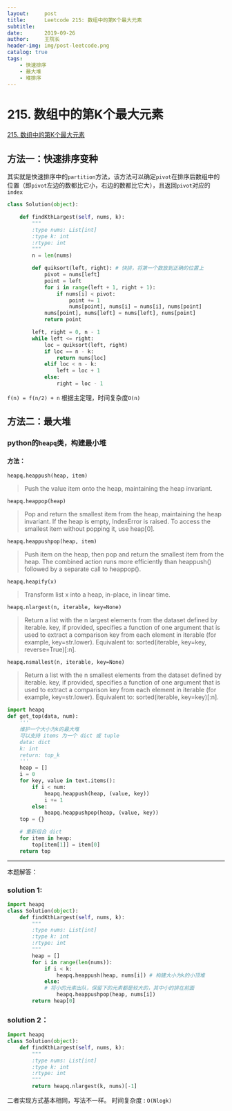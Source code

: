 ```yaml
---
layout:     post
title:      Leetcode 215: 数组中的第K个最大元素
subtitle:   
date:       2019-09-26
author:     王院长
header-img: img/post-leetcode.png
catalog: true
tags:
    - 快速排序
    - 最大堆
    - 堆排序
---
```


# 215. 数组中的第K个最大元素
[215. 数组中的第K个最大元素](https://leetcode-cn.com/problems/kth-largest-element-in-an-array/)
## 方法一：快速排序变种
其实就是快速排序中的`partition`方法，该方法可以确定`pivot`在排序后数组中的位置（即`pivot`左边的数都比它小，右边的数都比它大），且返回`pivot`对应的`index`

```python
class Solution(object):

    def findKthLargest(self, nums, k):
        """
        :type nums: List[int]
        :type k: int
        :rtype: int
        """
        n = len(nums)

        def quiksort(left, right): # 快排，将第一个数放到正确的位置上
            pivot = nums[left]
            point = left
            for i in range(left + 1, right + 1):
                if nums[i] < pivot:
                    point += 1
                    nums[point], nums[i] = nums[i], nums[point]
            nums[point], nums[left] = nums[left], nums[point]
            return point

        left, right = 0, n - 1
        while left <= right:
            loc = quiksort(left, right)
            if loc == n - k:
                return nums[loc]
            elif loc < n - k:
                left = loc + 1
            else:
                right = loc - 1

```
`f(n) = f(n/2) + n`
根据主定理，时间复杂度`O(n)`

## 方法二：最大堆
### python的`heapq`类，构建最小堆
#### 方法：
`heapq.heappush(heap, item)`
> Push the value item onto the heap, maintaining the heap invariant.

`heapq.heappop(heap)`
> Pop and return the smallest item from the heap, maintaining the heap invariant. If the heap is empty, IndexError is raised. To access the smallest item without popping it, use heap[0].

`heapq.heappushpop(heap, item)`
> Push item on the heap, then pop and return the smallest item from the heap. The combined action runs more efficiently than heappush() followed by a separate call to heappop().

`heapq.heapify(x)`
> Transform list x into a heap, in-place, in linear time.

`heapq.nlargest(n, iterable, key=None)`
> Return a list with the n largest elements from the dataset defined by iterable. key, if provided, specifies a function of one argument that is used to extract a comparison key from each element in iterable (for example, key=str.lower). 
> Equivalent to: sorted(iterable, key=key, reverse=True)[:n].

`heapq.nsmallest(n, iterable, key=None)`
> Return a list with the n smallest elements from the dataset defined by iterable. key, if provided, specifies a function of one argument that is used to extract a comparison key from each element in iterable (for example, key=str.lower). 
> Equivalent to: sorted(iterable, key=key)[:n].

```python
import heapq
def get_top(data, num):
    '''
    维护一个大小为k的最大堆
    可以支持 items 为一个 dict 或 tuple
    data: dict
    k: int
    return: top_k
    '''
    heap = []
    i = 0
    for key, value in text.items():
        if i < num:
            heapq.heappush(heap, (value, key))
            i += 1
        else:
            heapq.heappushpop(heap, (value, key))
    top = {}

    # 重新组合 dict
    for item in heap:
        top[item[1]] = item[0]
    return top
```
----
本题解答：
### solution 1:
```python
import heapq
class Solution(object):
    def findKthLargest(self, nums, k):
        """
        :type nums: List[int]
        :type k: int
        :rtype: int
        """
        heap = []
        for i in range(len(nums)):
            if i < k:
                heapq.heappush(heap, nums[i]) # 构建大小为k的小顶堆
            else:
            # 将小的元素出队，保留下的元素都是较大的，其中小的排在前面
                heapq.heappushpop(heap, nums[i]) 
        return heap[0]
```

### solution 2：
```python
import heapq
class Solution(object):
    def findKthLargest(self, nums, k):
        """
        :type nums: List[int]
        :type k: int
        :rtype: int
        """
        return heapq.nlargest(k, nums)[-1]
```
二者实现方式基本相同，写法不一样。
时间复杂度 : `O(Nlogk)`
